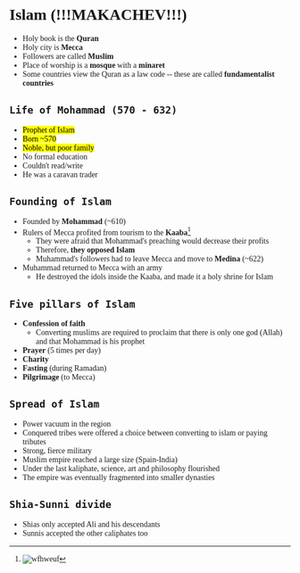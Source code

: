 <span style="font-family:'cascadia code'">

# Islam (!!!MAKACHEV!!!)

- Holy book is the **Quran**
- Holy city is **Mecca**
- Followers are called **Muslim**
- Place of worship is a **mosque** with a **minaret**
- Some countries view the Quran as a law code -- these are called **fundamentalist countries**

<mark></mark>

## `Life of Mohammad (570 - 632)`
- <mark>Prophet of Islam
- <mark>Born ~570
- <mark>Noble, but poor family
- No formal education
- Couldn't read/write
- He was a caravan trader

## `Founding of Islam`
- Founded by **Mohammad** (~610)
- Rulers of Mecca profited from tourism to the **Kaaba**[^1]
    - They were afraid that Mohammad's preaching would decrease their profits
    - Therefore, **they opposed Islam**
    - Muhammad's followers had to leave Mecca and move to **Medina** (~622)
- Muhammad returned to Mecca with an army
  - He destroyed the idols inside the Kaaba, and made it a holy shrine for Islam

## `Five pillars of Islam`
- **Confession of faith**
  - Converting muslims are required to proclaim that there is only one god (Allah) and that Mohammad is his prophet
- **Prayer** (5 times per day)
- **Charity**
- **Fasting** (during Ramadan)
- **Pilgrimage** (to Mecca)


[^1]:![wfhweuf](https://www.ancient-origins.net/sites/default/files/styles/article_image/public/field/image/The-Kaaba.jpg?itok=z0TUFz8D)

## `Spread of Islam`
-  Power vacuum in the region
-  Conquered tribes were offered a choice between converting to islam or paying tributes
-  Strong, fierce military
-  Muslim empire reached a large size (Spain-India)
-  Under the last kaliphate, science, art and philosophy flourished
-  The empire was eventually fragmented into smaller dynasties
## `Shia-Sunni divide`
- Shias only accepted Ali and his descendants
- Sunnis accepted the other caliphates too